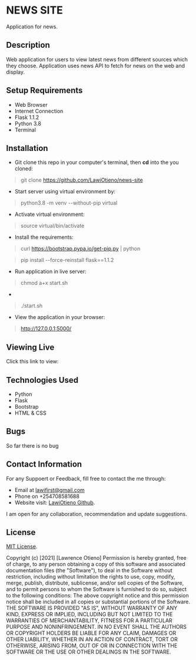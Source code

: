 # NEWS SITE
Application for news.

## Description
Web application for users to view latest news from different sources which they choose. Application uses news API to fetch for news on the web and display.

## Setup Requirements
* Web Browser
* Internet Connection
* Flask 1.1.2
* Python 3.8
* Terminal

## Installation

* Git clone this repo in your computer's terminal, then **cd** into the you cloned:
> git clone https://github.com/LawiOtieno/news-site
* Start server using virtual environment by:
> python3.8 -m venv --without-pip virtual
* Activate virtual environment:
> source virtual/bin/activate
* Install the requirements:
> curl https://bootstrap.pypa.io/get-pip.py | python

> pip install --force-reinstall flask==1.1.2

* Run application in live server:
> chmod a+x start.sh
* 
> ./start.sh
* View the application in your browser:
> http://127.0.0.1:5000/


## Viewing Live
Click this link to view:  
## Technologies Used
* Python
* Flask
* Bootstrap
* HTML & CSS

## Bugs
So far there is no bug

## Contact Information
For any Suppoert or Feedback, fill free to contact the me through: 
* Email at lawifirst@gmail.com 
* Phone on +254708581688
* Website visit: [LawiOtieno Github](https://github.com/LawiOtieno).
<p>I am open for any collaboration, recommendation and update suggestions.</p>



## License
[MIT License](https://choosealicense.com/licenses/mit/).

Copyright (c) [2021] [Lawrence Otieno]
Permission is hereby granted, free of charge, to any person obtaining a copy
of this software and associated documentation files (the "Software"), to deal
in the Software without restriction, including without limitation the rights
to use, copy, modify, merge, publish, distribute, sublicense, and/or sell
copies of the Software, and to permit persons to whom the Software is
furnished to do so, subject to the following conditions:
The above copyright notice and this permission notice shall be included in all
copies or substantial portions of the Software.
THE SOFTWARE IS PROVIDED "AS IS", WITHOUT WARRANTY OF ANY KIND, EXPRESS OR
IMPLIED, INCLUDING BUT NOT LIMITED TO THE WARRANTIES OF MERCHANTABILITY,
FITNESS FOR A PARTICULAR PURPOSE AND NONINFRINGEMENT. IN NO EVENT SHALL THE
AUTHORS OR COPYRIGHT HOLDERS BE LIABLE FOR ANY CLAIM, DAMAGES OR OTHER
LIABILITY, WHETHER IN AN ACTION OF CONTRACT, TORT OR OTHERWISE, ARISING FROM,
OUT OF OR IN CONNECTION WITH THE SOFTWARE OR THE USE OR OTHER DEALINGS IN THE
SOFTWARE.